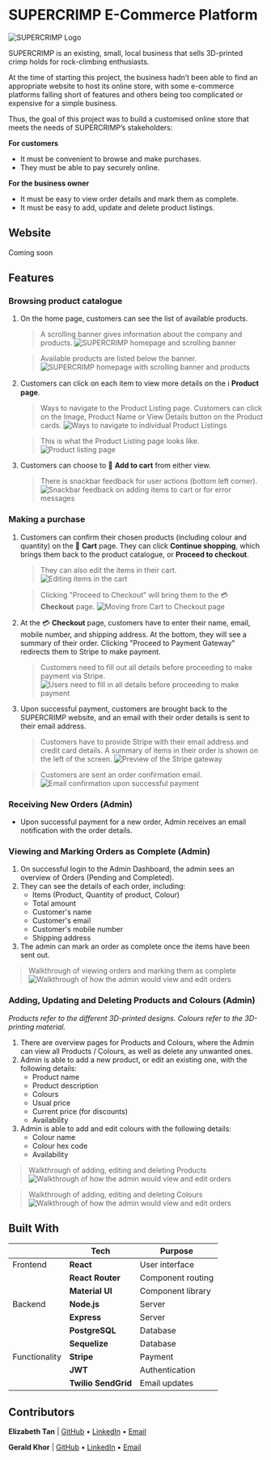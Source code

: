 # SUPERCRIMP E-Commerce Platform

<picture>
  <source media="(prefers-color-scheme: dark)" srcset="./public/readme/logo-white.png">
  <source media="(prefers-color-scheme: light)" srcset="./public/readme/logo-black.png">
  <img alt="SUPERCRIMP Logo" src="./public/readme/logo-black.png">
</picture>

SUPERCRIMP is an existing, small, local business that sells 3D-printed crimp holds for rock-climbing enthusiasts.

At the time of starting this project, the business hadn’t been able to find an appropriate website to host its online store, with some e-commerce platforms falling short of features and others being too complicated or expensive for a simple business.

Thus, the goal of this project was to build a customised online store that meets the needs of SUPERCRIMP’s stakeholders:

**For customers**

- It must be convenient to browse and make purchases.
- They must be able to pay securely online.

**For the business owner**

- It must be easy to view order details and mark them as complete.
- It must be easy to add, update and delete product listings.

## Website

Coming soon

## Features

<!-- To be fleshed out with screenshots later -->

### Browsing product catalogue

1. On the home page, customers can see the list of available products.

   > A scrolling banner gives information about the company and products.
   > ![SUPERCRIMP homepage and scrolling banner](./public/readme/1_Homepage_Carousel.gif)

   > Available products are listed below the banner.
   > ![SUPERCRIMP homepage with scrolling banner and products](./public/readme/1_Homepage_Products.gif)

2. Customers can click on each item to view more details on the ℹ️ **Product page**.

   > Ways to navigate to the Product Listing page. Customers can click on the Image, Product Name or View Details button on the Product cards.
   > ![Ways to navigate to individual Product Listings](./public/readme/1_Homepage_ProductCard.jpg)

   > This is what the Product Listing page looks like.
   > ![Product listing page](./public/readme/2_ProductListing.jpg)

3. Customers can choose to 🛒 **Add to cart** from either view.
   > There is snackbar feedback for user actions (bottom left corner).
   > ![Snackbar feedback on adding items to cart or for error messages](./public/readme/3_Homepage_Add_to_cart.gif)

### Making a purchase

1. Customers can confirm their chosen products (including colour and quantity) on the 🛒 **Cart** page. They can click **Continue shopping**, which brings them back to the product catalogue, or **Proceed to checkout**.

   > They can also edit the items in their cart.
   > ![Editing items in the cart](./public/readme/4_Cart_editing_items.gif)

   > Clicking "Proceed to Checkout" will bring them to the 💳 **Checkout** page.
   > ![Moving from Cart to Checkout page](./public/readme/5_Checkout_1.gif)

2. At the 💳 **Checkout** page, customers have to enter their name, email, mobile number, and shipping address. At the bottom, they will see a summary of their order. Clicking "Proceed to Payment Gateway" redirects them to Stripe to make payment.

   > Customers need to fill out all details before proceeding to make payment via Stripe.
   > ![Users need to fill in all details before proceeding to make payment](./public/readme/5_Checkout_2.gif)

3. Upon successful payment, customers are brought back to the SUPERCRIMP website, and an email with their order details is sent to their email address.

   > Customers have to provide Stripe with their email address and credit card details. A summary of items in their order is shown on the left of the screen.
   > ![Preview of the Stripe gateway](./public/readme/5_Checkout_3.gif)

   > Customers are sent an order confirmation email.
   > ![Email confirmation upon successful payment](./public/readme/6_EmailConfirmation_Customer.jpg)

### Receiving New Orders (Admin)

- Upon successful payment for a new order, Admin receives an email notification with the order details.

### Viewing and Marking Orders as Complete (Admin)

1. On successful login to the Admin Dashboard, the admin sees an overview of Orders (Pending and Completed).
2. They can see the details of each order, including:
   - Items (Product, Quantity of product, Colour)
   - Total amount
   - Customer's name
   - Customer's email
   - Customer's mobile number
   - Shipping address
3. The admin can mark an order as complete once the items have been sent out.

> Walkthrough of viewing orders and marking them as complete
> ![Walkthrough of how the admin would view and edit orders](./public/readme/9_Admin_Orders_Overview.gif)

### Adding, Updating and Deleting Products and Colours (Admin)

_Products refer to the different 3D-printed designs. Colours refer to the 3D-printing material._

1. There are overview pages for Products and Colours, where the Admin can view all Products / Colours, as well as delete any unwanted ones.
2. Admin is able to add a new product, or edit an existing one, with the following details:
   - Product name
   - Product description
   - Colours
   - Usual price
   - Current price (for discounts)
   - Availability
3. Admin is able to add and edit colours with the following details:
   - Colour name
   - Colour hex code
   - Availability

> Walkthrough of adding, editing and deleting Products
> ![Walkthrough of how the admin would view and edit orders](./public/readme/10_Admin_Products.gif)

> Walkthrough of adding, editing and deleting Colours
> ![Walkthrough of how the admin would view and edit orders](./public/readme/11_Admin_Colours.gif)

## Built With

|               | Tech                | Purpose           |
| ------------- | ------------------- | ----------------- |
| Frontend      | **React**           | User interface    |
|               | **React Router**    | Component routing |
|               | **Material UI**     | Component library |
| Backend       | **Node.js**         | Server            |
|               | **Express**         | Server            |
|               | **PostgreSQL**      | Database          |
|               | **Sequelize**       | Database          |
| Functionality | **Stripe**          | Payment           |
|               | **JWT**             | Authentication    |
|               | **Twilio SendGrid** | Email updates     |

## Contributors

**Elizabeth Tan** | [GitHub](https://github.com/liztanyl/) • [LinkedIn](https://www.linkedin.com/in/elizabethtanyulin/) • [Email](elizabeth.tanyulin@gmail.com)

**Gerald Khor** | [GitHub](https://github.com/gcskhor/) • [LinkedIn](https://www.linkedin.com/in/gerald-khor/) • [Email](elizabeth.tanyulin@gmail.com)
